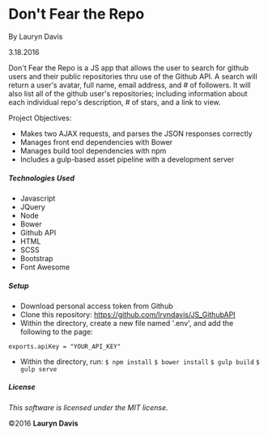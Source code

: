 # Don't Fear the Repo

By Lauryn Davis

3.18.2016

Don't Fear the Repo is a JS app that allows the user to search for github users and their public repositories thru use of the Github API. A search will return a user's avatar, full name, email address, and # of followers. It will also list all of the github user's repositories; including information about each individual repo's description, # of stars, and a link to view.

Project Objectives:

* Makes two AJAX requests, and parses the JSON responses correctly
* Manages front end dependencies with Bower
* Manages build tool dependencies with npm
* Includes a gulp-based asset pipeline with a development server

##### Technologies Used

* Javascript
* JQuery
* Node
* Bower
* Github API
* HTML
* SCSS
* Bootstrap
* Font Awesome

##### Setup

* Download personal access token from Github
* Clone this repository: https://github.com/lryndavis/JS_GithubAPI
* Within the directory, create a new file named '.env', and add the following to the page:

`exports.apiKey = "YOUR_API_KEY"`

* Within the directory, run:
`$ npm install`
`$ bower install`
`$ gulp build`
`$ gulp serve`

##### License

*This software is licensed under the MIT license.*

&copy;2016 **Lauryn Davis**
